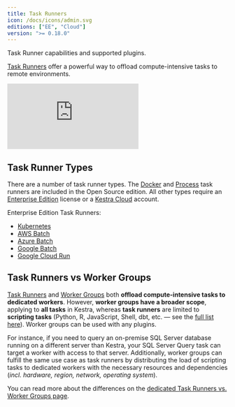 ```yaml
---
title: Task Runners
icon: /docs/icons/admin.svg
editions: ["EE", "Cloud"]
version: ">= 0.18.0"
---
```


Task Runner capabilities and supported plugins.

[Task Runners](../task-runners/index.md) offer a powerful way to offload compute-intensive tasks to remote environments.

<div class="video-container">
  <iframe src="https://www.youtube.com/embed/edYa8WAMAdQ?si=WiXpLNPOwk3mekwh" title="YouTube video player" frameborder="0" allow="accelerometer; autoplay; clipboard-write; encrypted-media; gyroscope; picture-in-picture; web-share" referrerpolicy="strict-origin-when-cross-origin" allowfullscreen></iframe>
</div>

## Task Runner Types

There are a number of task runner types. The [Docker](../../task-runners/04.types/02.docker-task-runner.md) and [Process](../../task-runners/04.types/01.process-task-runner.md) task runners are included in the Open Source edition. All other types require an [Enterprise Edition](./index.md) license or a [Kestra Cloud](/cloud) account.

Enterprise Edition Task Runners:
- [Kubernetes](../task-runners/04.types/03.kubernetes-task-runner.md)
- [AWS Batch](../task-runners/04.types/04.aws-batch-task-runner.md)
- [Azure Batch](../task-runners/04.types/05.azure-batch-task-runner.md)
- [Google Batch](../task-runners/04.types/06.google-batch-task-runner.md)
- [Google Cloud Run](../task-runners/04.types/07.google-cloudrun-task-runner.md)

## Task Runners vs Worker Groups

[Task Runners](../../task-runners/index.md) and [Worker Groups](worker-group.md) both **offload compute-intensive tasks to dedicated workers**. However, **worker groups have a broader scope**, applying to **all tasks** in Kestra, whereas **task runners** are limited to **scripting tasks** (Python, R, JavaScript, Shell, dbt, etc. — see the [full list here](../../task-runners/01.overview.md#plugins-supporting-task-runners)). Worker groups can be used with any plugins.

For instance, if you need to query an on-premise SQL Server database running on a different server than Kestra, your SQL Server Query task can target a worker with access to that server. Additionally, worker groups can fulfill the same use case as task runners by distributing the load of scripting tasks to dedicated workers with the necessary resources and dependencies (_incl. hardware, region, network, operating system_).

You can read more about the differences on the [dedicated Task Runners vs. Worker Groups page](../../task-runners/03.task-runners-vs-worker-groups.md).

